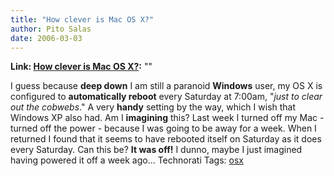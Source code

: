 ```yaml
---
title: "How clever is Mac OS X?"
author: Pito Salas
date: 2006-03-03
---
```


**Link: [How clever is Mac OS X?](None):** ""

I guess because **deep down** I am still a paranoid **Windows** user, my OS X
is configured to **automatically reboot** every Saturday at 7:00am, "_just to
clear out the cobwebs_." A very **handy** setting by the way, which I wish
that Windows XP also had. Am I **imagining** this? Last week I turned off my
Mac - turned off the power - because I was going to be away for a week. When I
returned I found that it seems to have rebooted itself on Saturday as it does
every Saturday. Can this be? **It was off!** I dunno, maybe I just imagined
having powered it off a week ago… Technorati Tags:
[osx](<http://www.technorati.com/tag/osx>)


